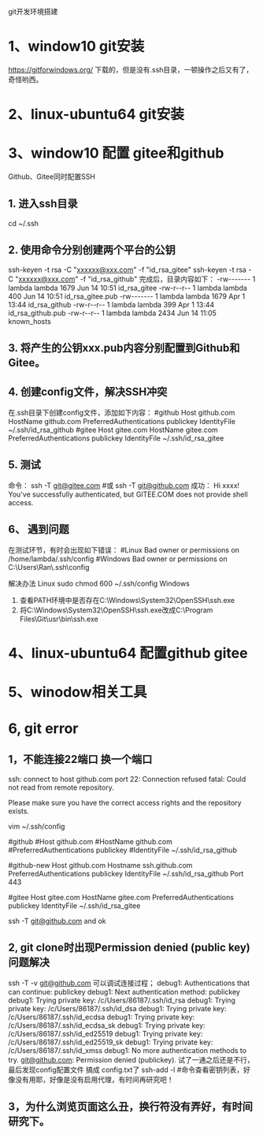 git开发环境搭建

# 1、window10 git安装
https://gitforwindows.org/ 下载的，但是没有.ssh目录，一顿操作之后又有了，奇怪哟西。

# 2、linux-ubuntu64 git安装

# 3、window10 配置 gitee和github

Github、Gitee同时配置SSH
## 1. 进入ssh目录
cd ~/.ssh
## 2. 使用命令分别创建两个平台的公钥
ssh-keyen -t rsa -C "xxxxxx@xxx.com" -f "id_rsa_gitee"
ssh-keyen -t rsa -C "xxxxxx@xxx.com" -f "id_rsa_github"
完成后，目录内容如下：
-rw------- 1 lambda lambda 1679 Jun 14 10:51 id_rsa_gitee
-rw-r--r-- 1 lambda lambda  400 Jun 14 10:51 id_rsa_gitee.pub
-rw------- 1 lambda lambda 1679 Apr  1 13:44 id_rsa_github
-rw-r--r-- 1 lambda lambda  399 Apr  1 13:44 id_rsa_github.pub
-rw-r--r-- 1 lambda lambda 2434 Jun 14 11:05 known_hosts
## 3. 将产生的公钥xxx.pub内容分别配置到Github和Gitee。
## 4. 创建config文件，解决SSH冲突
在.ssh目录下创建config文件，添加如下内容：
#github
Host github.com
HostName github.com
PreferredAuthentications publickey
IdentityFile ~/.ssh/id_rsa_github
#gitee
Host gitee.com
HostName gitee.com
PreferredAuthentications publickey
IdentityFile ~/.ssh/id_rsa_gitee


## 5. 测试
命令：
ssh -T git@gitee.com
#或
ssh -T git@github.com
成功：
Hi xxxx! You've successfully authenticated, but GITEE.COM does not provide shell access.

## 6、 遇到问题
在测试环节，有时会出现如下错误：
#Linux
Bad owner or permissions on /home/lambda/.ssh/config
#Windows
Bad owner or permissions on C:\\Users\\Ran\\.ssh\\config

解决办法
Linux
sudo chmod 600 ~/.ssh/config
Windows
1. 查看PATH环境中是否存在C:\Windows\System32\OpenSSH\ssh.exe 
2. 将C:\Windows\System32\OpenSSH\ssh.exe改成C:\Program Files\Git\usr\bin\ssh.exe

# 4、linux-ubuntu64 配置github gitee


# 5、winodow相关工具

# 6, git error
## 1，不能连接22端口 换一个端口
ssh: connect to host github.com port 22: Connection refused
fatal: Could not read from remote repository.

Please make sure you have the correct access rights
and the repository exists.

vim ~/.ssh/config

#github
#Host github.com
#HostName github.com
#PreferredAuthentications publickey
#IdentityFile ~/.ssh/id_rsa_github

#github-new
Host github.com
Hostname ssh.github.com
PreferredAuthentications publickey
IdentityFile ~/.ssh/id_rsa_github
Port 443

#gitee
Host gitee.com
HostName gitee.com
PreferredAuthentications publickey
IdentityFile ~/.ssh/id_rsa_gitee

ssh -T git@github.com and ok

## 2, git clone时出现Permission denied (public key)问题解决
ssh -T -v git@github.com 可以调试连接过程；
debug1: Authentications that can continue: publickey
debug1: Next authentication method: publickey
debug1: Trying private key: /c/Users/86187/.ssh/id_rsa
debug1: Trying private key: /c/Users/86187/.ssh/id_dsa
debug1: Trying private key: /c/Users/86187/.ssh/id_ecdsa
debug1: Trying private key: /c/Users/86187/.ssh/id_ecdsa_sk
debug1: Trying private key: /c/Users/86187/.ssh/id_ed25519
debug1: Trying private key: /c/Users/86187/.ssh/id_ed25519_sk
debug1: Trying private key: /c/Users/86187/.ssh/id_xmss
debug1: No more authentication methods to try.
git@github.com: Permission denied (publickey).
试了一通之后还是不行，最后发现config配置文件 搞成 config.txt了
ssh-add -l #命令查看密钥列表，好像没有用耶，好像是没有启用代理，有时间再研究吧！

## 3，为什么浏览页面这么丑，换行符没有弄好，有时间研究下。
